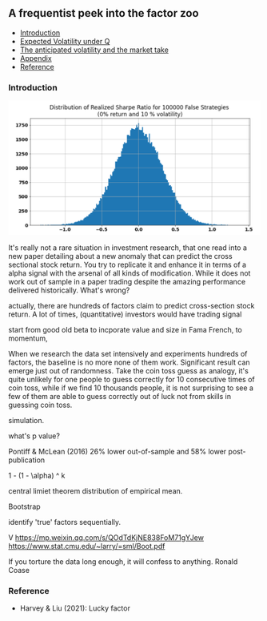 #

## A frequentist peek into the factor zoo

- [Introduction](#introduction)
- [Expected Volatility under Q](#ma)
- [The anticipated volatility and the market take](#info)
- [Appendix](#appendix)
- [Reference](#ref)

### Introduction <a name="introduction"></a>

![Lucky_Sharpe](https://raw.githubusercontent.com/SkyBlueRW/SkyBlueRW.github.io/main/_posts/asset/lucky_sharpe.png)


It's really not a rare situation in investment research, that one read into a new paper detailing about a new anomaly that can predict the cross sectional stock return. You try to replicate it and enhance it in terms of a alpha signal with the arsenal of all kinds of modification. While it does not work out of sample in a paper trading despite the amazing performance delivered historically. What's wrong?

actually, there are hundreds of factors claim to predict cross-section stock return. A lot of times, (quantitative) investors would have trading signal 

start from good old beta to incporate value and size in Fama French, to momentum, 


When we research the data set intensively and experiments hundreds of factors, the baseline is no more none of them work. Significant result can emerge just out of randomness. Take the coin toss guess as analogy, it's quite unlikely for one people to guess correctly for 10 consecutive times of coin toss, while if we find 10 thousands people, it is not surprising to see a few of them are able to guess correctly out of luck not from skills in guessing coin toss.

simulation. 


what's p value?

Pontiff & McLean (2016) 26% lower out-of-sample and 58% lower post-publication

1 - (1 - \alpha) ^ k

central limiet theorem distribution of empirical mean. 

Bootstrap

identify 'true' factors sequentially.

V
https://mp.weixin.qq.com/s/QOdTdKjNE838FoM71gYJew
https://www.stat.cmu.edu/~larry/=sml/Boot.pdf

If you torture the data long enough, it will confess to anything. Ronald Coase

### Reference <a name="ref"></a>
- Harvey & Liu (2021): Lucky factor

